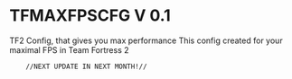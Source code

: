 # TFMAXFPSCFG V 0.1
TF2 Config, that gives you max performance
This config created for your maximal FPS in Team Fortress 2





        //NEXT UPDATE IN NEXT MONTH!//
